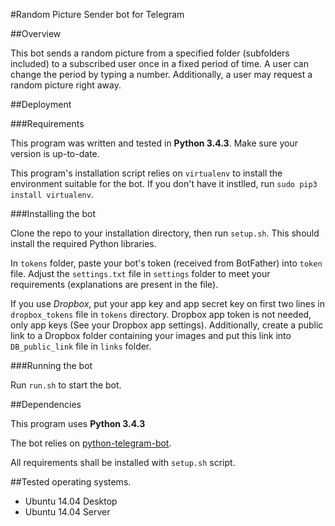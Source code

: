 #Random Picture Sender bot for Telegram

##Overview

This bot sends a random picture from a specified folder (subfolders included) to a subscribed user once in a fixed period of time. A user can change the period by typing a number. Additionally, a user may request a random picture right away.

##Deployment

###Requirements

This program was written and tested in **Python 3.4.3**. Make sure your version is up-to-date.

This program's installation script relies on `virtualenv` to install the environment suitable for the bot. 
If you don't have it instlled, run `sudo pip3 install virtualenv`.

###Installing the bot

Clone the repo to your installation directory, then run `setup.sh`. This should install the required Python libraries.

In `tokens` folder, paste your bot's token (received from BotFather) into `token` file.
Adjust the `settings.txt` file in `settings` folder to meet your requirements (explanations are present in the file).

If you use _Dropbox_, put your app key and app secret key on first two lines in `dropbox_tokens` file in `tokens` directory. Dropbox app token is not needed, only app keys (See your Dropbox app settings).
Additionally, create a public link to a Dropbox folder containing your images and put this link into `DB_public_link` file in `links` folder.

###Running the bot

Run `run.sh` to start the bot.

##Dependencies

This program uses **Python 3.4.3**

The bot relies on [python-telegram-bot](https://github.com/leandrotoledo/python-telegram-bot).

All requirements shall be installed with `setup.sh` script.

##Tested operating systems.

* Ubuntu 14.04 Desktop
* Ubuntu 14.04 Server

